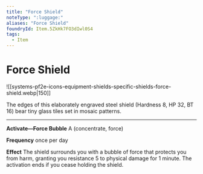 ```yaml
---
title: "Force Shield"
noteType: ":luggage:"
aliases: "Force Shield"
foundryId: Item.5ZkHk7FO3dIwl0S4
tags:
  - Item
---
```


# Force Shield
![[systems-pf2e-icons-equipment-shields-specific-shields-force-shield.webp|150]]

The edges of this elaborately engraved steel shield (Hardness 8, HP 32, BT 16) bear tiny glass tiles set in mosaic patterns.

* * *

**Activate—Force Bubble** A (concentrate, force)

**Frequency** once per day

**Effect** The shield surrounds you with a bubble of force that protects you from harm, granting you resistance 5 to physical damage for 1 minute. The activation ends if you cease holding the shield.



